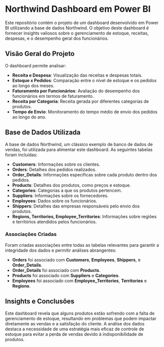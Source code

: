# Northwind Dashboard em Power BI

Este repositório contém o projeto de um dashboard desenvolvido em Power BI utilizando a base de dados Northwind. O objetivo deste dashboard é fornecer insights valiosos sobre o gerenciamento de estoque, receitas, despesas, e o desempenho geral dos funcionários.

## Visão Geral do Projeto

O dashboard permite analisar:

- **Receita e Despesa**: Visualização das receitas e despesas totais.
- **Estoque x Pedidos**: Comparação entre o nível de estoque e os pedidos ao longo dos meses.
- **Faturamento por Funcionários**: Avaliação do desempenho dos funcionários em termos de faturamento.
- **Receita por Categoria**: Receita gerada por diferentes categorias de produtos.
- **Tempo de Envio**: Monitoramento do tempo médio de envio dos pedidos ao longo do ano.

## Base de Dados Utilizada

A base de dados Northwind, um clássico exemplo de banco de dados de vendas, foi utilizada para alimentar este dashboard. As seguintes tabelas foram incluídas:

- **Customers**: Informações sobre os clientes.
- **Orders**: Detalhes dos pedidos realizados.
- **Order_Details**: Informações específicas sobre cada produto dentro dos pedidos.
- **Products**: Detalhes dos produtos, como preços e estoque.
- **Categories**: Categorias a que os produtos pertencem.
- **Suppliers**: Informações sobre os fornecedores.
- **Employees**: Dados sobre os funcionários.
- **Shippers**: Detalhes das empresas responsáveis pelo envio dos produtos.
- **Regions, Territories, Employee_Territories**: Informações sobre regiões e territórios atendidos pelos funcionários.

### Associações Criadas

Foram criadas associações entre todas as tabelas relevantes para garantir a integridade dos dados e permitir análises abrangentes:

- **Orders** foi associado com **Customers**, **Employees**, **Shippers**, e **Order_Details**.
- **Order_Details** foi associado com **Products**.
- **Products** foi associado com **Suppliers** e **Categories**.
- **Employees** foi associado com **Employee_Territories**, **Territories** e **Regions**.

## Insights e Conclusões

Este dashboard revela que alguns produtos estão sofrendo com a falta de gerenciamento de estoque, resultando em problemas que podem impactar diretamente as vendas e a satisfação do cliente. A análise dos dados destaca a necessidade de uma estratégia mais eficaz de controle de estoque para evitar a perda de vendas devido à indisponibilidade de produtos.

